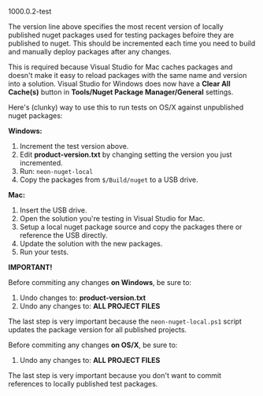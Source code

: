 1000.0.2-test

The version line above specifies the most recent version of locally published nuget packages used for testing packages befoire they are published to nuget.  This should be incremented each time you need to build and manually deploy packages after any changes.

This is required because Visual Studio for Mac caches packages and doesn't make it easy to reload packages with the same name and version into a solution.  Visual Studio for Windows does now have a **Clear All Cache(s)** button in **Tools/Nuget Package Manager/General** settings.

Here's (clunky) way to use this to run tests on OS/X against unpublished nuget packages:

**Windows:**

1. Increment the test version above.
2. Edit **product-version.txt** by changing setting the version you just incremented.
3. Run: `neon-nuget-local`
4. Copy the packages from `$/Build/nuget` to a USB drive.

**Mac:**

1. Insert the USB drive.
2. Open the solution you're testing in Visual Studio for Mac. 
3. Setup a local nuget package source and copy the packages there or reference the USB directly.
4. Update the solution with the new packages.
5. Run your tests.

**IMPORTANT!**

Before commiting any changes **on Windows**, be sure to:

1. Undo changes to: **product-version.txt**
2. Undo any changes to: **ALL PROJECT FILES**

The last step is very important because the `neon-nuget-local.ps1` script updates the package version for all published projects.

Before commiting any changes **on OS/X**, be sure to:

1. Undo any changes to: **ALL PROJECT FILES**

The last step is very important because you don't want to commit references to locally published test packages.
